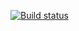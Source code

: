 [![Build status](https://ci.appveyor.com/api/projects/status/g3hhkq54785b3ywn?svg=true)](https://ci.appveyor.com/project/Alinailka/thirdgrdproject)